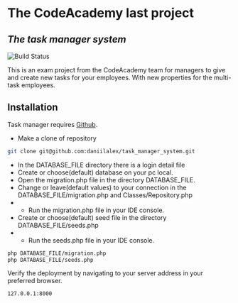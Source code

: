 # The CodeAcademy last project

## _The task manager system_

![Build Status](https://img.shields.io/badge/phpstorm-version%208.0-green)

This is an exam project from the CodeAcademy team for managers to give and create new tasks for your employees. With new
properties for the multi-task employees.

## Installation

Task manager requires [Github](https://github.com/daniilalex/task_manager_system).

- Make a clone of repository

```sh 
git clone git@github.com:daniilalex/task_manager_system.git
```

- In the DATABASE_FILE directory there is a login detail file
- Create or choose(default) database on your pc local.
- Open the migration.php file in the directory DATABASE_FILE.
- Change or leave(default values) to your connection in the DATABASE_FILE/migration.php and Classes/Repository.php
-
    - Run the migration.php file in your IDE console.
- Create or choose(default) seed file in the directory DATABASE_FILE/seeds.php
-
    - Run the seeds.php file in your IDE console.

```sh 
php DATABASE_FILE/migration.php
php DATABASE_FILE/seeds.php
```

Verify the deployment by navigating to your server address in your preferred browser.

```sh
127.0.0.1:8000
```